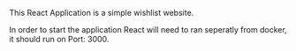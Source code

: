 
This React Application is a simple wishlist website. 

In order to start the application React will need to ran seperatly from docker, it should run on Port: 3000. 
